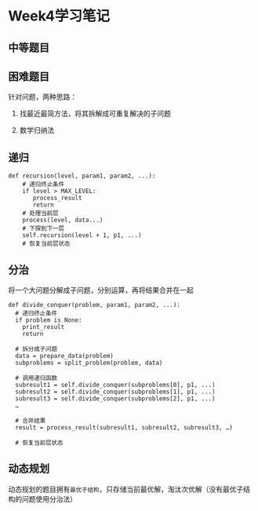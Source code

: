 Week4学习笔记
=============
中等题目
--------

困难题目
--------
 
针对问题，两种思路：

1. 找最近最简方法，将其拆解成可重复解决的子问题

2. 数学归纳法

## 递归

```
def recursion(level, param1, param2, ...): 
    # 递归终止条件
    if level > MAX_LEVEL: 
	   process_result 
	   return 
    # 处理当前层
    process(level, data...) 
    # 下探到下一层
    self.recursion(level + 1, p1, ...) 
    # 恢复当前层状态
```
## 分治

将一个大问题分解成子问题，分别运算，再将结果合并在一起
```
def divide_conquer(problem, param1, param2, ...): 
  # 递归终止条件
  if problem is None: 
	print_result 
	return 

  # 拆分成子问题
  data = prepare_data(problem) 
  subproblems = split_problem(problem, data) 

  # 调用递归函数
  subresult1 = self.divide_conquer(subproblems[0], p1, ...) 
  subresult2 = self.divide_conquer(subproblems[1], p1, ...) 
  subresult3 = self.divide_conquer(subproblems[2], p1, ...) 
  …

  # 合并结果
  result = process_result(subresult1, subresult2, subresult3, …)
	
  # 恢复当前层状态
```
## 动态规划

动态规划的题目拥有```最优子结构```，只存储当前最优解，淘汰次优解（没有最优子结构的问题使用分治法）


